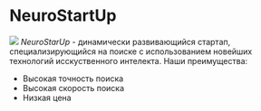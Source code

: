 # NeuroStartUp
![](https://neotology-code.github.io/git-homeworks/introduction/assets/logo.png)
*NeuroStarUp* - динамически развивающийся стартап, специализирующийся на поиске с использованием новейших технологий исскуственного интелекта.
Наши преимущества:
* Высокая точность поиска
* Высокая скорость поиска
* Низкая цена